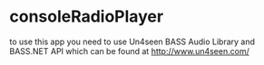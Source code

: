 # consoleRadioPlayer

to use this app you need to use  Un4seen BASS Audio Library and BASS.NET API which can be found at http://www.un4seen.com/
